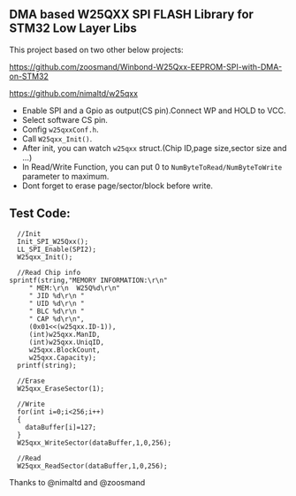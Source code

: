 ## DMA based W25QXX SPI FLASH Library for STM32 Low Layer Libs

This project based on two other below projects:

https://github.com/zoosmand/Winbond-W25Qxx-EEPROM-SPI-with-DMA-on-STM32

https://github.com/nimaltd/w25qxx

* Enable SPI and a Gpio as output(CS pin).Connect WP and HOLD to VCC.
* Select software CS pin.
* Config `w25qxxConf.h`.
* Call `W25qxx_Init()`. 
* After init, you can watch `w25qxx` struct.(Chip ID,page size,sector size and ...)
* In Read/Write Function, you can put 0 to `NumByteToRead/NumByteToWrite` parameter to maximum.
* Dont forget to erase page/sector/block before write.

## Test Code:
```
  //Init
  Init_SPI_W25Qxx();
  LL_SPI_Enable(SPI2);
  W25qxx_Init();
  
  //Read Chip info
sprintf(string,"MEMORY INFORMATION:\r\n"
	 " MEM:\r\n  W25Q%d\r\n"
	 " JID %d\r\n "
	 " UID %d\r\n "
 	 " BLC %d\r\n "
	 " CAP %d\r\n",
 	 (0x01<<(w25qxx.ID-1)),
	 (int)w25qxx.ManID,
	 (int)w25qxx.UniqID,
	 w25qxx.BlockCount,
	 w25qxx.Capacity);
  printf(string);
  
  //Erase
  W25qxx_EraseSector(1);
  
  //Write 
  for(int i=0;i<256;i++)
  {
    dataBuffer[i]=127;
  }	
  W25qxx_WriteSector(dataBuffer,1,0,256);
  
  //Read
  W25qxx_ReadSector(dataBuffer,1,0,256);
```




Thanks to @nimaltd and @zoosmand
